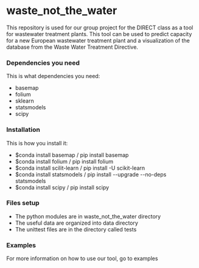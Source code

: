
# waste_not_the_water

This repository is used for our group project for the DIRECT class as a tool for wastewater treatment plants. This tool can be used to predict capacity for a new European wastewater treatment plant and a visualization of the database from the Waste Water Treatment Directive.

### Dependencies you need

This is what dependencies you need:
* basemap
* folium
* sklearn
* statsmodels
* scipy

### Installation

This is how you install it:
* $conda install basemap / pip install basemap
* $conda install folium / pip install folium
* $conda install scilit-learn / pip install -U scikit-learn
* $conda install statsmodels / pip install --upgrade --no-deps statsmodels
* $conda install scipy / pip install scipy

### Files setup
* The python modules are in waste_not_the_water directory
* The useful data are organized into data directory
* The unittest files are in the directory called tests

### Examples

For more information on how to use our tool, go to examples
